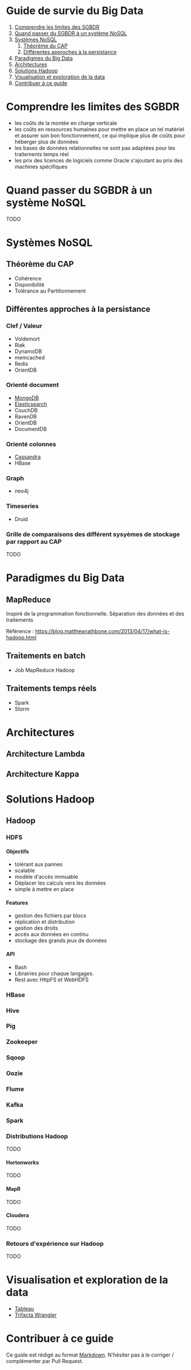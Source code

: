 # Guide de survie du Big Data

1. [Comprendre les limites des SGBDR](#comprendre-les-limites-des-sgbdr)
1. [Quand passer du SGBDR à un système NoSQL](#quand-passer-du-sgbdr-à-un-système-nosql)
1. [Systèmes NoSQL](#systèmes-nosql)
    1. [Théorème du CAP](#théorème-du-cap)
    1. [Différentes approches à la persistance](#différentes-approches-à-la-persistance)
1. [Paradigmes du Big Data](#paradigmes-du-big-data)
1. [Architectures](#architectures)
1. [Solutions Hadoop](#solutions-hadoop)
1. [Visualisation et exploration de la data](#visualisation-et-exploration-de-la-data)
1. [Contribuer à ce guide](#contribuer-à-ce-guide)

# Comprendre les limites des SGBDR

- les coûts de la montée en charge verticale
- les coûts en ressources humaines pour mettre en place un tel matériel et assurer son bon fonctionnement, ce qui implique plus de coûts pour héberger plus de données
- les bases de données relationnelles ne sont pas adaptées pour les traitements temps réel
- les prix des licences de logiciels comme Oracle s'ajoutant au prix des machines spécifiques

# Quand passer du SGBDR à un système NoSQL

TODO

# Systèmes NoSQL

## Théorème du CAP

- Cohérence
- Disponibilité
- Tolérance au Partitionnement

## Différentes approches à la persistance

### Clef / Valeur

- Voldemort
- Riak
- DynamoDB
- memcached
- Redis
- OrientDB

### Orienté document

- [MongoDB](storage/mongodb.md)
- [Elasticsearch](storage/elasticsearch.md)
- CouchDB
- RavenDB
- OrientDB
- DocumentDB 

### Orienté colonnes

- [Cassandra](storage/cassandra.md)
- HBase

### Graph

- neo4j

### Timeseries

- Druid

###  Grille de comparaisons des différent sysyèmes de stockage par rapport au CAP

TODO

# Paradigmes du Big Data

## MapReduce

Inspiré de la programmation fonctionnelle. 
Séparation des données et des traitements

Référence : https://blog.matthewrathbone.com/2013/04/17/what-is-hadoop.html

## Traitements en batch

- Job MapReduce Hadoop

## Traitements temps réels

- Spark
- Storm

# Architectures

## Architecture Lambda

## Architecture Kappa

# Solutions Hadoop

## Hadoop

### HDFS

#### Objectifs

- tolérant aux pannes 
- scalable
- modèle d'accès immuable 
- Déplacer les calculs vers les données
- simple à mettre en place 

#### Features

- gestion des fichiers par blocs
- réplication et distribution
- gestion des droits
- accès aux données en continu 
- stockage des grands jeux de données

#### API

- Bash
- Librairies pour chaque langages.
- Rest avec HttpFS et WebHDFS

### HBase

### Hive

### Pig

### Zookeeper

### Sqoop

### Oozie

### Flume

### Kafka

### Spark

### Distributions Hadoop

TODO

#### Hortonworks

TODO

#### MapR

TODO

#### Cloudera

TODO

### Retours d'expérience sur Hadoop

TODO

# Visualisation et exploration de la data

* [Tableau](https://www.tableau.com/)
* [Trifacta Wrangler](https://www.trifacta.com)

# Contribuer à ce guide

Ce guide est rédigé au format [Markdown](https://github.com/adam-p/markdown-here/wiki/Markdown-Cheatsheet). N'hésiter pas à le corriger / complémenter par Pull Request.
